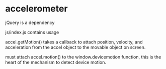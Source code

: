 # accelerometer

jQuery is a dependency

js/index.js contains usage

accel.getMotion() takes a callback to attach position, velocity, and acceleration from the accel object to the movable object on screen.

must attach accel.motion() to the window.devicemotion function, this is the heart of the mechanism to detect device motion.
